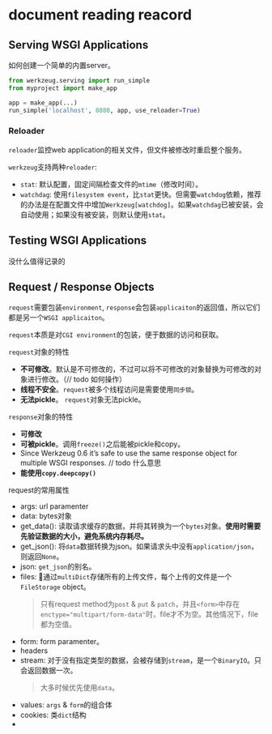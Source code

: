 # document reading reacord

## Serving WSGI Applications

如何创建一个简单的内置server。

```py
from werkzeug.serving import run_simple
from myproject import make_app

app = make_app(...)
run_simple('localhost', 8080, app, use_reloader=True)
```

### Reloader

`reloader`监控web application的相关文件，但文件被修改时重启整个服务。

`werkzeug`支持两种`reloader`:
- `stat`: 默认配置，固定间隔检查文件的`mtime`（修改时间）。
- `watchdag`: 使用`filesystem event`，比`stat`更快。但需要`watchdog`依赖，推荐的办法是在配置文件中增加`Werkzeug[watchdog]`。如果`watchdag`已被安装，会自动使用；如果没有被安装，则默认使用`stat`。


## Testing WSGI Applications

没什么值得记录的

## Request / Response Objects

`request`需要包装`environment`, `response`会包装`applicaiton`的返回值，所以它们都是另一个`WSGI applicaiton`。

`request`本质是对`CGI environment`的包装，便于数据的访问和获取。

`request`对象的特性
- **不可修改**。默认是不可修改的，不过可以将不可修改的对象替换为可修改的对象进行修改。（// todo 如何操作）
- **线程不安全**。`request`被多个线程访问是需要使用`同步锁`。
- **无法pickle**。 `request`对象无法pickle。

`response`对象的特性
- **可修改**
- **可被pickle**。调用`freeze()`之后能被pickle和copy。
- Since Werkzeug 0.6 it’s safe to use the same response object for multiple WSGI responses. // todo 什么意思
- **能使用`copy.deepcopy()`**

request的常用属性
- args: url paramenter
- data: bytes对象
- get_data(): 读取请求缓存的数据，并将其转换为一个`bytes`对象。__使用时需要先验证数据的大小，避免系统内存耗尽。__
- get_json(): 将`data`数据转换为json。如果请求头中没有`application/json`，则返回`None`。
- json: `get_json`的别名。
- files: 通过`multiDict`存储所有的上传文件，每个上传的文件是一个`FileStorage` object。
	> 只有request method为`post` & `put` & `patch`，并且`<form>`中存在`enctype="multipart/form-data"`时，file才不为空。其他情况下，file都为空值。
- form: form paramenter。
- headers
- stream: 对于没有指定类型的数据，会被存储到`stream`，是一个`BinaryIO`。只会返回数据一次。
	> 大多时候优先使用`data`。
- values: `args` & `form`的组合体
- cookies: 类`dict`结构
- 









